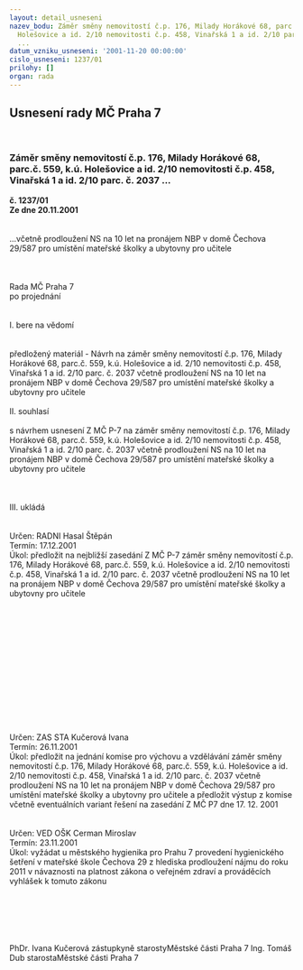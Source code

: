 ```yaml
---
layout: detail_usneseni
nazev_bodu: Záměr směny nemovitostí č.p. 176, Milady Horákové 68, parc.č. 559, k.ú.
  Holešovice a id. 2/10 nemovitosti č.p. 458, Vinařská 1 a id. 2/10 parc. č. 2037
  ...
datum_vzniku_usneseni: '2001-11-20 00:00:00'
cislo_usneseni: 1237/01
prilohy: []
organ: rada
---
```

<div id="ucUsn_pList" class="usn">
	<span><h2>Usnesení rady MČ Praha 7 </h2>
<br></span><div class="standBody">
<span><h3>Záměr směny nemovitostí č.p. 176, Milady Horákové 68, parc.č. 559, k.ú. Holešovice a id. 2/10 nemovitosti č.p. 458, Vinařská 1 a id. 2/10 parc. č. 2037 ...</h3></span><div class="center">
		<strong>č. 1237/01</strong><br>
	</div>
<div class="center">
		<strong>Ze dne 20.11.2001</strong><br><br>
	</div>
<br>...včetně prodloužení NS na 10 let na pronájem NBP v domě Čechova 29/587 pro umístění mateřské školky a ubytovny pro učitele <br><br><br><br>Rada MČ Praha 7<br>po projednání<br><br><br>I.	bere na vědomí<br><br> <br>předložený materiál - Návrh na záměr směny nemovitostí č.p. 176, Milady Horákové 68, parc.č. 559, k.ú. Holešovice a id. 2/10 nemovitosti č.p. 458, Vinařská 1 a id. 2/10 parc. č. 2037 včetně prodloužení NS na 10 let na pronájem NBP v domě Čechova 29/587 pro umístění mateřské školky a ubytovny pro učitele<br><br>II.	souhlasí <br><br>s návrhem usnesení Z MČ P-7 na  záměr směny nemovitostí č.p. 176, Milady Horákové 68, parc.č. 559, k.ú. Holešovice a id. 2/10 nemovitosti č.p. 458, Vinařská 1 a id. 2/10 parc. č. 2037 včetně prodloužení NS na 10 let na pronájem NBP v domě Čechova 29/587 pro umístění mateřské školky a ubytovny pro učitele<br><br><br><br>III.	ukládá <br><br> <br>Určen:	RADNI Hasal Štěpán<br>Termín: 17.12.2001<br>Úkol:	předložit na nejbližší zasedání Z MČ P-7 záměr směny nemovitostí č.p. 176, Milady Horákové 68, parc.č. 559, k.ú. Holešovice a id. 2/10 nemovitosti č.p. 458, Vinařská 1 a id. 2/10 parc. č. 2037 včetně prodloužení NS na 10 let na pronájem NBP v domě Čechova 29/587 pro umístění mateřské školky a ubytovny pro učitele<br> <br><br><br><br><br><br><br><br><br><br><br><br><br> <br>Určen:	ZAS STA Kučerová Ivana<br>Termín: 26.11.2001<br>Úkol:	předložit na jednání komise pro výchovu a vzdělávání záměr směny nemovitostí č.p. 176, Milady Horákové 68, parc.č. 559, k.ú. Holešovice a id. 2/10 nemovitosti č.p. 458, Vinařská 1 a id. 2/10 parc. č. 2037 včetně prodloužení NS na 10 let na pronájem NBP v domě Čechova 29/587 pro umístění mateřské školky a ubytovny pro učitele a předložit výstup z komise včetně eventuálních variant řešení na zasedání Z MČ P7 dne 17. 12. 2001<br> <br> <br>Určen:	VED OŠK Cerman Miroslav<br>Termín: 23.11.2001<br>Úkol:	vyžádat u městského hygienika pro Prahu 7 provedení hygienického šetření v mateřské škole Čechova 29 z hlediska prodloužení nájmu do roku 2011 v návaznosti na platnost zákona o veřejném zdraví a prováděcích vyhlášek k tomuto zákonu<br> <br><br><br> <br> <br>	<br>PhDr. Ivana Kučerová zástupkyně starostyMěstské části Praha 7	Ing. Tomáš Dub starostaMěstské části Praha 7<br>	<br><br>
</div>
</div>
